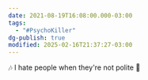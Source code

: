 ```yaml
---
date: 2021-08-19T16:08:00.000-03:00
tags:
  - "#PsychoKiller"
dg-publish: true
modified: 2025-02-16T21:37:27-03:00
---
```

🎶 I hate people when they're not polite 🎵
